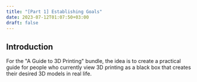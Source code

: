 ```yaml
---
title: "[Part 1] Establishing Goals"
date: 2023-07-12T01:07:50+03:00
draft: false
---
```


## Introduction

For the "A Guide to 3D Printing" bundle, the idea is to create a practical guide for people who currently view 3D printing as a black box that creates their desired 3D models in real life.


